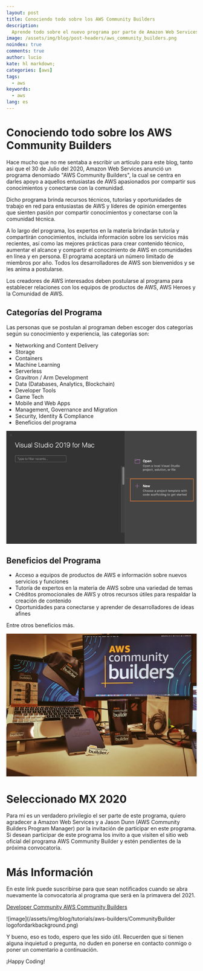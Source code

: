 ```yaml
---
layout: post
title: Conociendo todo sobre los AWS Community Builders
description:
  Aprende todo sobre el nuevo programa por parte de Amazon Web Services.
image: /assets/img/blog/post-headers/aws_community_builders.png
noindex: true
comments: true
author: lucio
kate: hl markdown;
categories: [aws]
tags:
  - aws
keywords:
  - aws
lang: es
---
```


# Conociendo todo sobre los AWS Community Builders

Hace mucho que no me sentaba a escribir un artículo para este blog, tanto asi que el 30 de Julio del 2020, Amazon Web Services anunció un programa denomiado "AWS Community Builders", la cual se centra en darles apoyo a aquellos entusiastas de AWS apasionados por compartir sus conocimientos y conectarse con la comunidad.

Dicho programa brinda recursos técnicos, tutorías y oportunidades de trabajo en red para entusiastas de AWS y líderes de opinión emergentes que sienten pasión por compartir conocimientos y conectarse con la comunidad técnica.

A lo largo del programa, los expertos en la materia brindarán tutoría y compartirán conocimientos, incluida información sobre los servicios más recientes, así como las mejores prácticas para crear contenido técnico, aumentar el alcance y compartir el conocimiento de AWS en comunidades en línea y en persona. El programa aceptará un número limitado de miembros por año. Todos los desarrolladores de AWS son bienvenidos y se les anima a postularse.

Los creadores de AWS interesados deben postularse al programa para establecer relaciones con los equipos de productos de AWS, AWS Heroes y la Comunidad de AWS.

## Categorías del Programa

Las personas que se postulan al programan deben escoger dos categorías según su conocimiento y experiencia, las categorías son:

- Networking and Content Delivery
- Storage
- Containers
- Machine Learning
- Serverless
- Gravitron / Arm Development
- Data (Databases, Analytics, Blockchain)
- Developer Tools
- Game Tech
- Mobile and Web Apps
- Management, Governance and Migration
- Security, Identity & Compliance
- Beneficios del programa

![image](/assets/img/blog/tutorials/nuevo-proyecto-blazor/newproject01.png)

## Beneficios del Programa

- Acceso a equipos de productos de AWS e información sobre nuevos servicios y funciones
- Tutoría de expertos en la materia de AWS sobre una variedad de temas
- Créditos promocionales de AWS y otros recursos útiles para respaldar la creación de contenido
- Oportunidades para conectarse y aprender de desarrolladores de ideas afines

Entre otros beneficios más.

![image](/assets/img/blog/tutorials/aws-builders/regalos-aws-builders.png)

# Seleccionado MX 2020

Para mi es un verdadero privilegio el ser parte de este programa, quiero agradecer a Amazon Web Services y a Jason Dunn (AWS Community Builders Program Manager) por la invitación de participar en este programa. Si desean participar de este programa los invito a que visiten el sitio web oficial del programa AWS Community Builder y estén pendientes de la próxima convocatoria. 

# Más Información

En este link puede suscribirse para que sean notificados cuando se abra nuevamente la convocatoria al programa que será en la primavera del 2021.

[Developer Community AWS Community Builders](https://aws.amazon.com/developer/community/community-builders/)

![image](/assets/img/blog/tutorials/aws-builders/CommunityBuilder logofordarkbackground.png)

Y bueno, eso es todo, espero que les sido útil. Recuerden que si tienen alguna inquietud o pregunta, no duden en ponerse en contacto conmigo o poner un comentario a continuación.

¡Happy Coding!